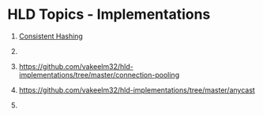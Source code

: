 # HLD Topics - Implementations

1.  [Consistent Hashing](https://github.com/vakeelm32/hld-implementations/tree/master/consistent-hashing)
2. 

3. https://github.com/vakeelm32/hld-implementations/tree/master/connection-pooling

4. https://github.com/vakeelm32/hld-implementations/tree/master/anycast

5. 
